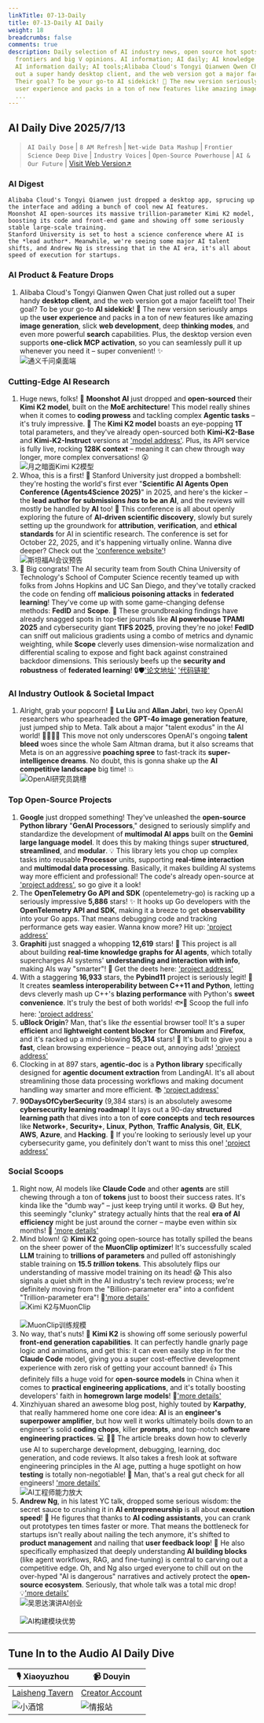 ```yaml
---
linkTitle: 07-13-Daily
title: 07-13-Daily AI Daily
weight: 18
breadcrumbs: false
comments: true
description: Daily selection of AI industry news, open source hot spots, academic
  frontiers and big V opinions. AI information; AI daily; AI knowledge base; AI tutorials;
  AI information daily; AI tools;Alibaba Cloud's Tongyi Qianwen Qwen Chat just rolled
  out a super handy desktop client, and the web version got a major facelift too!
  Their goal? To be your go-to AI sidekick! 🥳 The new version seriously amps up the
  user experience and packs in a ton of new features like amazing image generation,
  ...
---
```

## AI Daily Dive 2025/7/13

> `AI Daily Dose` | `8 AM Refresh` | `Net-wide Data Mashup` | `Frontier Science Deep Dive` | `Industry Voices` | `Open-Source Powerhouse` | `AI & Our Future` | [Visit Web Version↗️](https://yuansiwang.netlify.app/)

### **AI Digest**

```
Alibaba Cloud's Tongyi Qianwen just dropped a desktop app, sprucing up the interface and adding a bunch of cool new AI features.
Moonshot AI open-sources its massive trillion-parameter Kimi K2 model, boosting its code and front-end game and showing off some seriously stable large-scale training.
Stanford University is set to host a science conference where AI is the *lead author*. Meanwhile, we're seeing some major AI talent shifts, and Andrew Ng is stressing that in the AI era, it's all about speed of execution for startups.
```

### **AI Product & Feature Drops**

1.  Alibaba Cloud's Tongyi Qianwen Qwen Chat just rolled out a super handy **desktop client**, and the web version got a major facelift too! Their goal? To be your go-to **AI sidekick**! 🥳 The new version seriously amps up the **user experience** and packs in a ton of new features like amazing **image generation**, slick **web development**, deep **thinking modes**, and even more powerful **search** capabilities. Plus, the desktop version even supports **one-click MCP activation**, so you can seamlessly pull it up whenever you need it – super convenient! ✨
    <br/> ![通义千问桌面端](https://cdn.jsdmirror.com/gh/justlovemaki/imagehub@main/assets/2025/07/news_01jzzkas28f9mswqw2dfk95245.jpeg) <br/>

### **Cutting-Edge AI Research**

1.  Huge news, folks! 🚀 **Moonshot AI** just dropped and **open-sourced** their **Kimi K2 model**, built on the **MoE architecture**! This model really shines when it comes to **coding prowess** and tackling complex **Agentic tasks** – it's truly impressive. 👏 The **Kimi K2 model** boasts an eye-popping **1T** total parameters, and they've already open-sourced both **Kimi-K2-Base** and **Kimi-K2-Instruct** versions at ['model address'](https://huggingface.co/collections/kimi-k2). Plus, its API service is fully live, rocking **128K context** – meaning it can chew through way longer, more complex conversations! 😮
    <br/> ![月之暗面Kimi K2模型](https://cdn.jsdmirror.com/gh/justlovemaki/imagehub@main/assets/2025/07/news_01jzzkawraefaaa8dgcdekmt8f.jpeg) <br/>
2.  Whoa, this is a first! 🤯 Stanford University just dropped a bombshell: they're hosting the world's first ever "**Scientific AI Agents Open Conference (Agents4Science 2025)**" in 2025, and here's the kicker – the **lead author for submissions *has* to be an AI**, and the reviews will mostly be handled by **AI** too! 🤖 This conference is all about openly exploring the future of **AI-driven scientific discovery**, slowly but surely setting up the groundwork for **attribution**, **verification**, and **ethical standards** for AI in scientific research. The conference is set for October 22, 2025, and it's happening virtually online. Wanna dive deeper? Check out the ['conference website'](https://agents4science.stanford.edu)!
    <br/> ![斯坦福AI会议预告](https://cdn.jsdmirror.com/gh/justlovemaki/imagehub@main/assets/2025/07/news_01jzzkb3k3ejdrb8s53g4ng0rf.jpeg) <br/>
3.  🎉 Big congrats! The AI security team from South China University of Technology's School of Computer Science recently teamed up with folks from Johns Hopkins and UC San Diego, and they've totally cracked the code on fending off **malicious poisoning attacks** in **federated learning**! They've come up with some game-changing defense methods: **FedID** and **Scope**. 👏 These groundbreaking findings have already snagged spots in top-tier journals like **AI powerhouse TPAMI 2025** and cybersecurity giant **TIFS 2025**, proving they're no joke! **FedID** can sniff out malicious gradients using a combo of metrics and dynamic weighting, while **Scope** cleverly uses dimension-wise normalization and differential scaling to expose and fight back against constrained backdoor dimensions. This seriously beefs up the **security and robustness** of **federated learning**! 🔒🛡️['论文地址'](https://ieeexplore.ieee.org/document/11045524) ['代码链接'](https://github.com/siquanhuang/Multi-metrics_against_backdoors_in_FL)

### **AI Industry Outlook & Societal Impact**

1.  Alright, grab your popcorn! 🍉 **Lu Liu** and **Allan Jabri**, two key OpenAI researchers who spearheaded the **GPT-4o image generation feature**, just jumped ship to Meta. Talk about a major "talent exodus" in the AI world! 🚶‍♀️🚶‍♂️ This move not only underscores OpenAI's ongoing **talent bleed** woes since the whole Sam Altman drama, but it also screams that Meta is on an aggressive **poaching spree** to fast-track its **super-intelligence dreams**. No doubt, this is gonna shake up the **AI competitive landscape** big time! 💥
    <br/> ![OpenAI研究员跳槽](https://cdn.jsdmirror.com/gh/justlovemaki/imagehub@main/assets/2025/07/news_01jzzkb7ezfa4bcfwz8q45fadw.jpeg) <br/>

### **Top Open-Source Projects**

1.  **Google** just dropped something! They've unleashed the **open-source Python library** "**GenAI Processors**," designed to seriously simplify and standardize the development of **multimodal AI apps** built on the **Gemini large language model**. It does this by making things super **structured**, **streamlined**, and **modular**. 💡 This library lets you chop up complex tasks into reusable **Processor** units, supporting **real-time interaction** and **multimodal data processing**. Basically, it makes building AI systems way more efficient and professional! The code's already open-source at ['project address'](https://github.com/google/generative-ai-processors), so go give it a look!
2.  The **OpenTelemetry Go API and SDK** (opentelemetry-go) is racking up a seriously impressive **5,886** stars! ✨ It hooks up Go developers with the **OpenTelemetry API and SDK**, making it a breeze to get **observability** into your Go apps. That means debugging code and tracking performance gets way easier. Wanna know more? Hit up: ['project address'](https://github.com/open-telemetry/opentelemetry-go)
3.  **Graphiti** just snagged a whopping **12,619** stars! 🌟 This project is all about building **real-time knowledge graphs for AI agents**, which totally supercharges AI systems' **understanding and interaction with info**, making AIs way "smarter"! 🤖 Get the deets here: ['project address'](https://github.com/getzep/graphiti)
4.  With a staggering **16,933** stars, the **Pybind11** project is seriously legit! 💫 It creates **seamless interoperability between C++11 and Python**, letting devs cleverly mash up C++'s **blazing performance** with Python's **sweet convenience**. It's truly the best of both worlds! 🐟🐻 Scoop the full info here: ['project address'](https://github.com/pybind/pybind11)
5.  **uBlock Origin**? Man, that's like *the* essential browser tool! It's a super **efficient** and **lightweight content blocker** for **Chromium** and **Firefox**, and it's racked up a mind-blowing **55,314** stars! 🌟 It's built to give you a **fast**, clean browsing experience – peace out, annoying ads! ['project address'](https://github.com/gorhill/uBlock)
6.  Clocking in at 897 stars, **agentic-doc** is a **Python library** specifically designed for **agentic document extraction** from LandingAI. It's all about streamlining those data processing workflows and making document handling way smarter and more efficient. 📚 ['project address'](https://github.com/landing-ai/agentic-doc)
7.  **90DaysOfCyberSecurity** (9,384 stars) is an absolutely awesome **cybersecurity learning roadmap**! It lays out a 90-day **structured learning path** that dives into a ton of **core concepts** and **tech resources** like **Network+**, **Security+**, **Linux**, **Python**, **Traffic Analysis**, **Git**, **ELK**, **AWS**, **Azure**, and **Hacking**. 🔐 If you're looking to seriously level up your cybersecurity game, you definitely don't want to miss this one! ['project address'](https://github.com/farhanashrafdev/90DaysOfCyberSecurity)

### **Social Scoops**

1.  Right now, AI models like **Claude Code** and other **agents** are still chewing through a ton of **tokens** just to boost their success rates. It's kinda like the "dumb way" – just keep trying until it works. 😅 But hey, this seemingly "clunky" strategy actually hints that the real **era of AI efficiency** might be just around the corner – maybe even within six months! 🤯 ['more details'](https://x.com/Yangyixxxx/status/1944029058171314602)
2.  Mind blown! 😲 **Kimi K2** going open-source has totally spilled the beans on the sheer power of the **MuonClip optimizer**! It's successfully scaled **LLM** training to **trillions of parameters** and pulled off astonishingly stable training on **15.5 *trillion* tokens**. This absolutely flips our understanding of massive model training on its head! 😱 This also signals a quiet shift in the AI industry's tech review process; we're definitely moving from the "Billion-parameter era" into a confident "Trillion-parameter era"! 🚀['more details'](https://x.com/op7418/status/1943993841402753123)
    <br/> ![Kimi K2与MuonClip](https://cdn.jsdmirror.com/gh/justlovemaki/imagehub@main/assets/2025/07/news_01jzzkbc5pem8t9cg32p7esk5m.jpeg) <br/>
    <br/> ![MuonClip训练规模](https://cdn.jsdmirror.com/gh/justlovemaki/imagehub@main/assets/2025/07/news_01jzzkbhjje9683wc4mc0zbktc.jpeg) <br/>
3.  No way, that's nuts! 🤯 **Kimi K2** is showing off some seriously powerful **front-end generation capabilities**. It can perfectly handle gnarly page logic and animations, and get this: it can even easily step in for the **Claude Code** model, giving you a super cost-effective development experience with zero risk of getting your account banned! 👍 This definitely fills a huge void for **open-source models** in China when it comes to **practical engineering applications**, and it's totally boosting developers' faith in **homegrown large models**! 💪['more details'](https://m.okjike.com/originalPosts/687203b9e81ba2a179da0925)
4.  Xinzhiyuan shared an awesome blog post, highly touted by **Karpathy**, that really hammered home one core idea: **AI** is an **engineer's superpower amplifier**, but how well it works ultimately boils down to an engineer's solid **coding chops**, killer **prompts**, and top-notch **software engineering practices**. 💻 👨‍💻 The article breaks down how to cleverly use AI to supercharge development, debugging, learning, doc generation, and code reviews. It also takes a fresh look at software engineering principles in the AI age, putting a huge spotlight on how **testing** is totally non-negotiable! 🤔 Man, that's a real gut check for all engineers! ['more details'](https://x.com/hongming731/status/1943857272964493417)
    <br/> ![AI工程师能力放大](https://cdn.jsdmirror.com/gh/justlovemaki/imagehub@main/assets/2025/07/news_01jzzkbnabfxh932p8ggnbexv1.jpeg) <br/>
5.  **Andrew Ng**, in his latest YC talk, dropped some serious wisdom: the secret sauce to crushing it in **AI entrepreneurship** is all about **execution speed**! 🚀 He figures that thanks to **AI coding assistants**, you can crank out prototypes ten times faster or more. That means the bottleneck for startups isn't really about nailing the tech anymore, it's shifted to **product management** and nailing that **user feedback loop**! 🔄 He also specifically emphasized that deeply understanding **AI building blocks** (like agent workflows, RAG, and fine-tuning) is central to carving out a competitive edge. Oh, and Ng also urged everyone to chill out on the over-hyped "AI is dangerous" narratives and actively protect the **open-source ecosystem**. Seriously, that whole talk was a total mic drop! 💡['more details'](https://x.com/hongming731/status/1943856893124129024)
    <br/> ![吴恩达演讲AI创业](https://cdn.jsdmirror.com/gh/justlovemaki/imagehub@main/assets/2025/07/news_01jzzkbrecefeaxt8ajtqhyfsm.jpeg) <br/>
    <br/> ![AI构建模块优势](https://cdn.jsdmirror.com/gh/justlovemaki/imagehub@main/assets/2025/07/news_01jzzkbv8ke1nvyyfgk5y7v47h.jpeg) <br/>

---

## **Tune In to the Audio AI Daily Dive**

| 🎙️ **Xiaoyuzhou** | 📹 **Douyin** |
| --- | --- |
| [Laisheng Tavern](https://www.xiaoyuzhoufm.com/podcast/683c62b7c1ca9cf575a5030e) | [Creator Account](https://www.douyin.com/user/MS4wLjABAAAAwpwqPQlu38sO38VyWgw9ZjDEnN4bMR5j8x111UxpseHR9DpB6-CveI5KRXOWuFwG)|
| ![小酒馆](https://cdn.jsdmirror.com/gh/justlovemaki/imagehub@main/logo/f959f7984e9163fc50d3941d79a7f262.md.png) | ![情报站](https://cdn.jsdmirror.com/gh/justlovemaki/imagehub@main/logo/7fc30805eeb831e1e2baa3a240683ca3.md.png) |